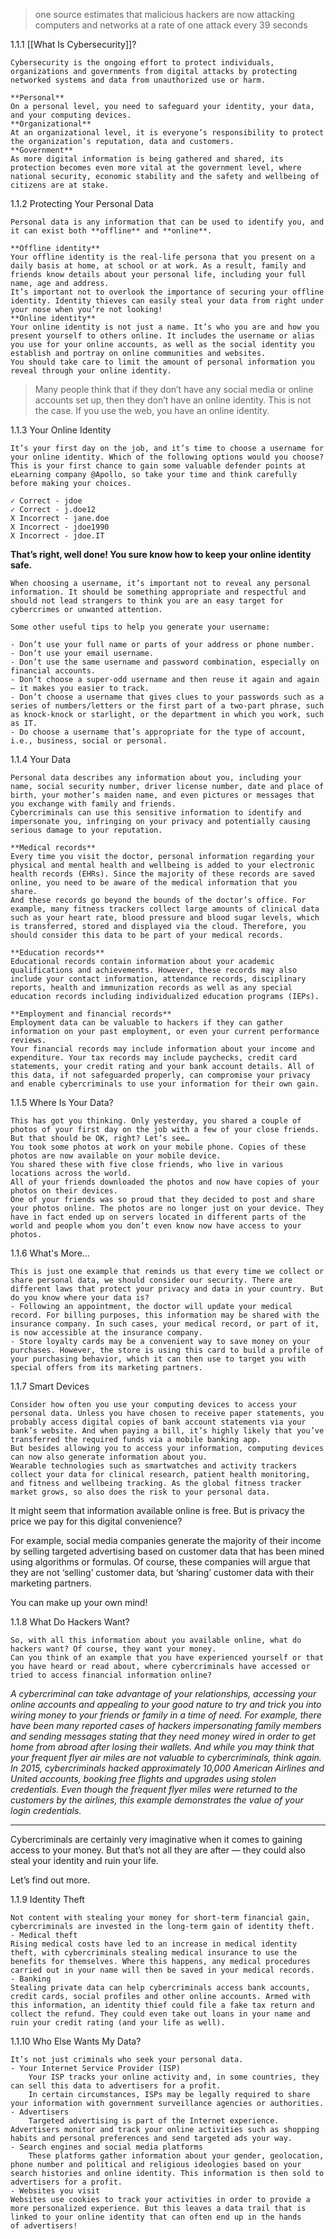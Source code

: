> one source estimates that malicious hackers are now attacking computers and networks at a rate of one attack every 39 seconds

1.1.1 [[What Is Cybersecurity]]?

	Cybersecurity is the ongoing effort to protect individuals, organizations and governments from digital attacks by protecting networked systems and data from unauthorized use or harm.

	**Personal**
	On a personal level, you need to safeguard your identity, your data, and your computing devices.
	**Organizational**
	At an organizational level, it is everyone’s responsibility to protect the organization’s reputation, data and customers.
	**Government**
	As more digital information is being gathered and shared, its protection becomes even more vital at the government level, where national security, economic stability and the safety and wellbeing of citizens are at stake.

1.1.2 Protecting Your Personal Data

	Personal data is any information that can be used to identify you, and it can exist both **offline** and **online**.

	**Offline identity**
	Your offline identity is the real-life persona that you present on a daily basis at home, at school or at work. As a result, family and friends know details about your personal life, including your full name, age and address.
	It’s important not to overlook the importance of securing your offline identity. Identity thieves can easily steal your data from right under your nose when you’re not looking!
	**Online identity**
	Your online identity is not just a name. It’s who you are and how you present yourself to others online. It includes the username or alias you use for your online accounts, as well as the social identity you establish and portray on online communities and websites.
	You should take care to limit the amount of personal information you reveal through your online identity.

>Many people think that if they don’t have any social media or online accounts set up, then they don’t have an online identity. This is not the case. If you use the web, you have an online identity.

1.1.3 Your Online Identity

	It’s your first day on the job, and it’s time to choose a username for your online identity. Which of the following options would you choose?
	This is your first chance to gain some valuable defender points at eLearning company @Apollo, so take your time and think carefully before making your choices.

	✓ Correct - jdoe
	✓ Correct - j.doe12
	X Incorrect - jane.doe
	X Incorrect - jdoe1990
	X Incorrect - jdoe.IT

**That’s right, well done! You sure know how to keep your online identity safe.**
	
	When choosing a username, it’s important not to reveal any personal information. It should be something appropriate and respectful and should not lead strangers to think you are an easy target for cybercrimes or unwanted attention.
	
	Some other useful tips to help you generate your username: 
	
	- Don’t use your full name or parts of your address or phone number.
	- Don’t use your email username.
	- Don’t use the same username and password combination, especially on financial accounts.
	- Don’t choose a super-odd username and then reuse it again and again — it makes you easier to track.
	- Don’t choose a username that gives clues to your passwords such as a series of numbers/letters or the first part of a two-part phrase, such as knock-knock or starlight, or the department in which you work, such as IT.
	- Do choose a username that’s appropriate for the type of account, i.e., business, social or personal.

1.1.4 Your Data

	Personal data describes any information about you, including your name, social security number, driver license number, date and place of birth, your mother’s maiden name, and even pictures or messages that you exchange with family and friends.
	Cybercriminals can use this sensitive information to identify and impersonate you, infringing on your privacy and potentially causing serious damage to your reputation.

	**Medical records**
	Every time you visit the doctor, personal information regarding your physical and mental health and wellbeing is added to your electronic health records (EHRs). Since the majority of these records are saved online, you need to be aware of the medical information that you share.
	And these records go beyond the bounds of the doctor’s office. For example, many fitness trackers collect large amounts of clinical data such as your heart rate, blood pressure and blood sugar levels, which is transferred, stored and displayed via the cloud. Therefore, you should consider this data to be part of your medical records.

	**Education records**
	Educational records contain information about your academic qualifications and achievements. However, these records may also include your contact information, attendance records, disciplinary reports, health and immunization records as well as any special education records including individualized education programs (IEPs).

	**Employment and financial records**
	Employment data can be valuable to hackers if they can gather information on your past employment, or even your current performance reviews.
	Your financial records may include information about your income and expenditure. Your tax records may include paychecks, credit card statements, your credit rating and your bank account details. All of this data, if not safeguarded properly, can compromise your privacy and enable cybercriminals to use your information for their own gain.

1.1.5 Where Is Your Data?

	This has got you thinking. Only yesterday, you shared a couple of photos of your first day on the job with a few of your close friends. But that should be OK, right? Let’s see…
	You took some photos at work on your mobile phone. Copies of these photos are now available on your mobile device.
	You shared these with five close friends, who live in various locations across the world.
	All of your friends downloaded the photos and now have copies of your photos on their devices.
	One of your friends was so proud that they decided to post and share your photos online. The photos are no longer just on your device. They have in fact ended up on servers located in different parts of the world and people whom you don’t even know now have access to your photos.

1.1.6 What's More...

	This is just one example that reminds us that every time we collect or share personal data, we should consider our security. There are different laws that protect your privacy and data in your country. But do you know where your data is?
	- Following an appointment, the doctor will update your medical record. For billing purposes, this information may be shared with the insurance company. In such cases, your medical record, or part of it, is now accessible at the insurance company.
	- Store loyalty cards may be a convenient way to save money on your purchases. However, the store is using this card to build a profile of your purchasing behavior, which it can then use to target you with special offers from its marketing partners.

1.1.7 Smart Devices

	Consider how often you use your computing devices to access your personal data. Unless you have chosen to receive paper statements, you probably access digital copies of bank account statements via your bank’s website. And when paying a bill, it’s highly likely that you’ve transferred the required funds via a mobile banking app.
	But besides allowing you to access your information, computing devices can now also generate information about you.
	Wearable technologies such as smartwatches and activity trackers collect your data for clinical research, patient health monitoring, and fitness and wellbeing tracking. As the global fitness tracker market grows, so also does the risk to your personal data.

It might seem that information available online is free. But is privacy the price we pay for this digital convenience?

For example, social media companies generate the majority of their income by selling targeted advertising based on customer data that has been mined using algorithms or formulas. Of course, these companies will argue that they are not ‘selling’ customer data, but ‘sharing’ customer data with their marketing partners.

You can make up your own mind!

1.1.8 What Do Hackers Want?

	So, with all this information about you available online, what do hackers want? Of course, they want your money.
	Can you think of an example that you have experienced yourself or that you have heard or read about, where cybercriminals have accessed or tried to access financial information online?


*A cybercriminal can take advantage of your relationships, accessing your online accounts and appealing to your good nature to try and trick you into wiring money to your friends or family in a time of need. For example, there have been many reported cases of hackers impersonating family members and sending messages stating that they need money wired in order to get home from abroad after losing their wallets.
And while you may think that your frequent flyer air miles are not valuable to cybercriminals, think again. In 2015, cybercriminals hacked approximately 10,000 American Airlines and United accounts, booking free flights and upgrades using stolen credentials. Even though the frequent flyer miles were returned to the customers by the airlines, this example demonstrates the value of your login credentials.*

---
Cybercriminals are certainly very imaginative when it comes to gaining access to your money. But that’s not all they are after — they could also steal your identity and ruin your life.

Let’s find out more.

1.1.9 Identity Theft

	Not content with stealing your money for short-term financial gain, cybercriminals are invested in the long-term gain of identity theft.
	- Medical theft
	Rising medical costs have led to an increase in medical identity theft, with cybercriminals stealing medical insurance to use the benefits for themselves. Where this happens, any medical procedures carried out in your name will then be saved in your medical records.
	- Banking
	Stealing private data can help cybercriminals access bank accounts, credit cards, social profiles and other online accounts. Armed with this information, an identity thief could file a fake tax return and collect the refund. They could even take out loans in your name and ruin your credit rating (and your life as well).

1.1.10 Who Else Wants My Data?

	It’s not just criminals who seek your personal data.
	- Your Internet Service Provider (ISP)
		Your ISP tracks your online activity and, in some countries, they can sell this data to advertisers for a profit.
		In certain circumstances, ISPs may be legally required to share your information with government surveillance agencies or authorities.
	- Advertisers
		Targeted advertising is part of the Internet experience. Advertisers monitor and track your online activities such as shopping habits and personal preferences and send targeted ads your way.
	- Search engines and social media platforms
		These platforms gather information about your gender, geolocation, phone number and political and religious ideologies based on your search histories and online identity. This information is then sold to advertisers for a profit.
	- Websites you visit
	Websites use cookies to track your activities in order to provide a more personalized experience. But this leaves a data trail that is linked to your online identity that can often end up in the hands of advertisers! 